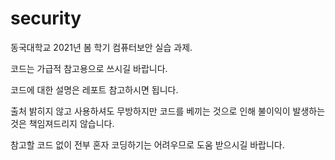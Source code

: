 # security

동국대학교 2021년 봄 학기 컴퓨터보안 실습 과제.

코드는 가급적 참고용으로 쓰시길 바랍니다.

코드에 대한 설명은 레포트 참고하시면 됩니다.

출처 밝히지 않고 사용하셔도 무방하지만 코드를 베끼는 것으로 인해 불이익이 발생하는것은 책임져드리지 않습니다.

참고할 코드 없이 전부 혼자 코딩하기는 어려우므로 도움 받으시길 바랍니다.
